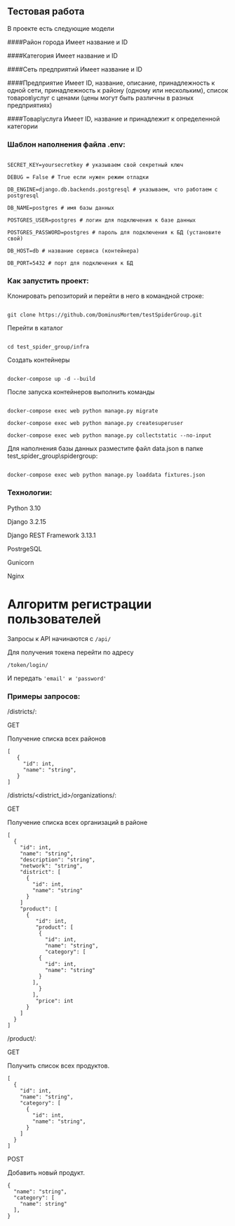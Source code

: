 ## Тестовая работа

В проекте есть следующие модели

####Район города
Имеет название и ID

####Категория
Имеет название и ID

####Сеть предприятий
Имеет название и ID

####Предприятие
Имеет ID, название, описание, принадлежность к одной сети, принадлежность к району (одному или нескольким), список товаров\услуг с ценами (цены могут быть различны в разных предприятиях)

####Товар\услуга
Имеет ID, название и принадлежит к определенной категории
 

### Шаблон наполнения файла .env: 

 

``` 

SECRET_KEY=yoursecretkey # указываем свой секретный ключ

DEBUG = False # True если нужен режим отладки

DB_ENGINE=django.db.backends.postgresql # указываем, что работаем с postgresql 

DB_NAME=postgres # имя базы данных 

POSTGRES_USER=postgres # логин для подключения к базе данных 

POSTGRES_PASSWORD=postgres # пароль для подключения к БД (установите свой) 

DB_HOST=db # название сервиса (контейнера) 

DB_PORT=5432 # порт для подключения к БД  

``` 

 

 

### Как запустить проект: 

 

Клонировать репозиторий и перейти в него в командной строке: 

``` 

git clone https://github.com/DominusMortem/testSpiderGroup.git 

``` 

 
Перейти в каталог
``` 

cd test_spider_group/infra 

``` 

Создать контейнеры 

``` 

docker-compose up -d --build 

``` 

После запуска контейнеров выполнить команды 

``` 

docker-compose exec web python manage.py migrate 

docker-compose exec web python manage.py createsuperuser 

docker-compose exec web python manage.py collectstatic --no-input 

``` 

Для наполнения базы данных разместите файл data.json в папке test_spider_group\spidergroup: 

``` 

docker-compose exec web python manage.py loaddata fixtures.json 

``` 

 

### Технологии: 

Python 3.10 

Django 3.2.15

Django REST Framework 3.13.1

PostrgeSQL 

Gunicorn

Nginx 

 

# Алгоритм регистрации пользователей 


Запросы к API начинаются с ```/api/```

Для получения токена перейти по адресу
```
/token/login/
```
И передать ```'email' и 'password'```

### Примеры запросов: 




 /districts/: 

GET 

Получение списка всех районов 


``` 
[
   { 
     "id": int, 
     "name": "string", 
   }
] 
``` 

 /districts/<district_id>/organizations/: 

GET 

Получение списка всех организаций в районе

```  
[ 
  { 
    "id": int, 
    "name": "string", 
    "description": "string",
    "network": "string",
    "district": [ 
      { 
        "id": int, 
        "name": "string" 
      } 
    ]
    "product": [ 
      { 
         "id": int, 
         "product": [ 
          { 
            "id": int, 
            "name": "string",
            "category": [ 
          { 
            "id": int, 
            "name": "string" 
          } 
        ], 
          } 
        ],
         "price": int
      }
    ]
  } 
] 

```

/product/: 

GET 

Получить список всех продуктов.

``` 
[ 
  { 
    "id": int, 
    "name": "string", 
    "category": [ 
      { 
        "id": int, 
        "name": "string", 
      } 
    ] 
  } 
] 
``` 

POST 

Добавить новый продукт. 

``` 
{ 
  "name": "string", 
  "category": [ 
    "name": string" 
  ], 
} 
``` 
